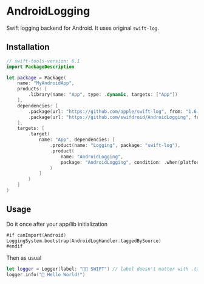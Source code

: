 # AndroidLogging

Swift logging backend for Android. It uses original `swift-log`.

## Installation

```swift
// swift-tools-version: 6.1
import PackageDescription

let package = Package(
    name: "MyAndroidApp",
    products: [
        .library(name: "App", type: .dynamic, targets: ["App"])
    ],
    dependencies: [
        .package(url: "https://github.com/apple/swift-log", from: "1.6.2"),
        .package(url: "https://github.com/swifdroid/AndroidLogging", from: "0.1.0")
    ],
    targets: [
        .target(
            name: "App", dependencies: [
                .product(name: "Logging", package: "swift-log"),
                .product(
                    name: "AndroidLogging",
                    package: "AndroidLogging", condition: .when(platforms: [.android])
                )
            ]
        )
    ]
)
```

## Usage

Do it once after your app/lib initialization
```swift
#if canImport(Android)
LoggingSystem.bootstrap(AndroidLogHandler.taggedBySource)
#endif
```

Then as usual
```swift
let logger = Logger(label: "🐦‍🔥 SWIFT") // label doesn't matter with .taggedBySource
logger.info("🚀 Hello World!")
```
